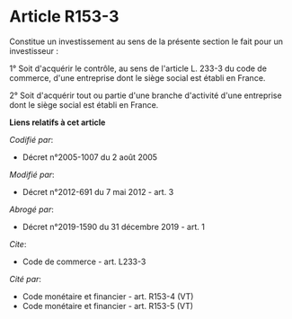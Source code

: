 # Article R153-3

Constitue un investissement au sens de la présente section le fait pour un investisseur : 

1° Soit d'acquérir le contrôle, au sens de l'article L. 233-3 du code de commerce, d'une entreprise dont le siège social est
établi en France. 

2° Soit d'acquérir tout ou partie d'une branche d'activité d'une entreprise dont le siège social est établi en France.

**Liens relatifs à cet article**

_Codifié par_:

  - Décret n°2005-1007 du 2 août 2005

_Modifié par_:

  - Décret n°2012-691 du 7 mai 2012 - art. 3

_Abrogé par_:

  - Décret n°2019-1590 du 31 décembre 2019 - art. 1

_Cite_:

  - Code de commerce - art. L233-3

_Cité par_:

  - Code monétaire et financier - art. R153-4 (VT)
  - Code monétaire et financier - art. R153-5 (VT)
